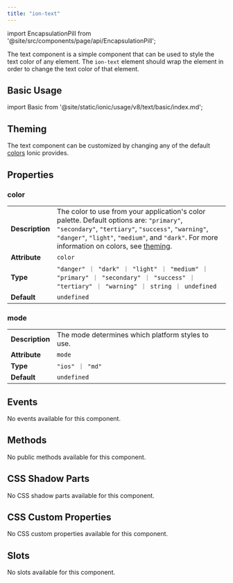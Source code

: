 ```yaml
---
title: "ion-text"
---
```


<head>
  <title>ion-text: Ionic App Component to Style or Change Text Color</title>
  <meta name="description" content="ion-text is a simple app component that can be used to style the text color of any element. Learn how ion-text wraps elements in order to change the text color." />
</head>

import EncapsulationPill from '@site/src/components/page/api/EncapsulationPill';

<EncapsulationPill type="shadow" />

The text component is a simple component that can be used to style the text color of any element. The `ion-text` element should wrap the element in order to change the text color of that element.

## Basic Usage

import Basic from '@site/static/ionic/usage/v8/text/basic/index.md';

<Basic />

## Theming

The text component can be customized by changing any of the default [colors](../../docs/theming/colors) Ionic provides.

## Properties

### color

|                 |                                                                                                                                                                                                                                                                        |
| --------------- | ---------------------------------------------------------------------------------------------------------------------------------------------------------------------------------------------------------------------------------------------------------------------- |
| **Description** | The color to use from your application's color palette. Default options are: `"primary"`, `"secondary"`, `"tertiary"`, `"success"`, `"warning"`, `"danger"`, `"light"`, `"medium"`, and `"dark"`. For more information on colors, see [theming](/docs/theming/basics). |
| **Attribute**   | `color`                                                                                                                                                                                                                                                                |
| **Type**        | `"danger" ｜ "dark" ｜ "light" ｜ "medium" ｜ "primary" ｜ "secondary" ｜ "success" ｜ "tertiary" ｜ "warning" ｜ string ｜ undefined`                                                                                                                                 |
| **Default**     | `undefined`                                                                                                                                                                                                                                                            |

### mode

|                 |                                                   |
| --------------- | ------------------------------------------------- |
| **Description** | The mode determines which platform styles to use. |
| **Attribute**   | `mode`                                            |
| **Type**        | `"ios" ｜ "md"`                                   |
| **Default**     | `undefined`                                       |

## Events

No events available for this component.

## Methods

No public methods available for this component.

## CSS Shadow Parts

No CSS shadow parts available for this component.

## CSS Custom Properties

No CSS custom properties available for this component.

## Slots

No slots available for this component.
